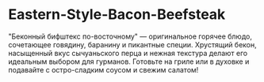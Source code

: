 # Eastern-Style-Bacon-Beefsteak
"Беконный бифштекс по-восточному" — оригинальное горячее блюдо, сочетающее говядину, баранину и пикантные специи. Хрустящий бекон, насыщенный вкус сычуаньского перца и нежная текстура делают его идеальным выбором для гурманов. Готовьте на гриле или в духовке и подавайте с остро-сладким соусом и свежим салатом!
